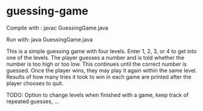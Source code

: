 # guessing-game

Compile with : javac GuessingGame.java

Run with: java GuessingGame.java

This is a simple guessing game with four levels.
Enter 1, 2, 3, or 4 to get into one of the levels.
The player guesses a number and is told whether the number is too high or too low.
This continues until the correct number is guessed.
Once the player wins, they may play it again within the same level.
Results of how many tries it took to win in each game are printed after the player chooses to quit.

TODO: Option to change levels when finished with a game, keep track of repeated guesses, ...
